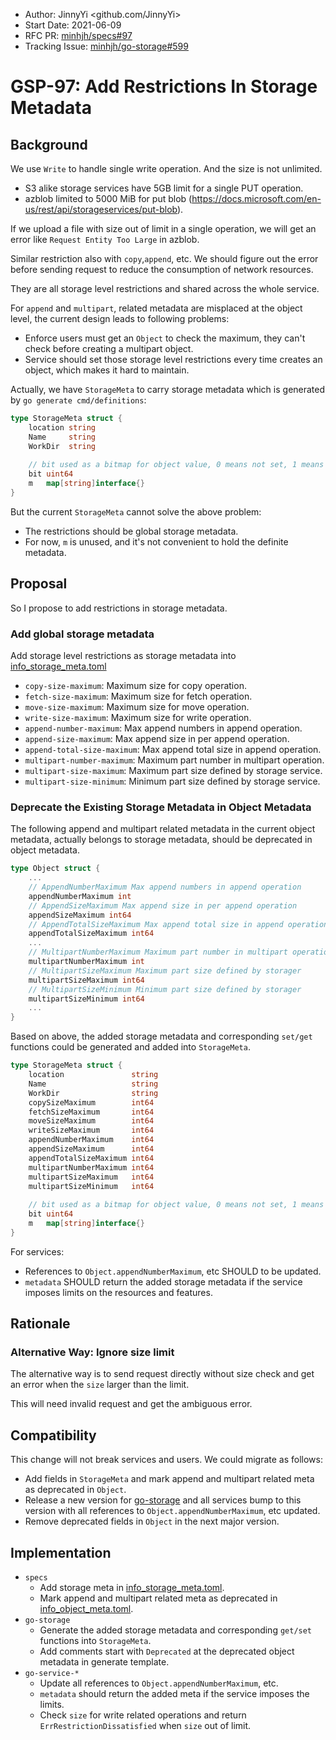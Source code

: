 - Author: JinnyYi <github.com/JinnyYi>
- Start Date: 2021-06-09
- RFC PR: [minhjh/specs#97](https://github.com/minhjh/specs/issues/97)
- Tracking Issue: [minhjh/go-storage#599](https://github.com/minhjh/go-storage/issues/599)

# GSP-97: Add Restrictions In Storage Metadata

## Background

We use `Write` to handle single write operation. And the size is not unlimited.

- S3 alike storage services have 5GB limit for a single PUT operation.
- azblob limited to 5000 MiB for put blob (<https://docs.microsoft.com/en-us/rest/api/storageservices/put-blob>).

If we upload a file with size out of limit in a single operation, we will get an error like `Request Entity Too Large` in azblob.

Similar restriction also with `copy`,`append`, etc. We should figure out the error before sending request to reduce the consumption of network resources.

They are all storage level restrictions and shared across the whole service.

For `append` and `multipart`, related metadata are misplaced at the object level, the current design leads to following problems:

- Enforce users must get an `Object` to check the maximum, they can't check before creating a multipart object.
- Service should set those storage level restrictions every time creates an object, which makes it hard to maintain.

Actually, we have `StorageMeta` to carry storage metadata which is generated by `go generate cmd/definitions`:

```go
type StorageMeta struct {
	location string
	Name     string
	WorkDir  string
	
	// bit used as a bitmap for object value, 0 means not set, 1 means set 
	bit uint64
	m   map[string]interface{}
}
```

But the current `StorageMeta` cannot solve the above problem:

- The restrictions should be global storage metadata.
- For now, `m` is unused, and it's not convenient to hold the definite metadata.

## Proposal

So I propose to add restrictions in storage metadata.

### Add global storage metadata

Add storage level restrictions as storage metadata into [info_storage_meta.toml]

- `copy-size-maximum`: Maximum size for copy operation.
- `fetch-size-maximum`: Maximum size for fetch operation.
- `move-size-maximum`: Maximum size for move operation.
- `write-size-maximum`: Maximum size for write operation.
- `append-number-maximum`: Max append numbers in append operation.
- `append-size-maximum`: Max append size in per append operation.
- `append-total-size-maximum`: Max append total size in append operation.
- `multipart-number-maximum`: Maximum part number in multipart operation.
- `multipart-size-maximum`: Maximum part size defined by storage service.
- `multipart-size-minimum`: Minimum part size defined by storage service.

### Deprecate the Existing Storage Metadata in Object Metadata

The following append and multipart related metadata in the current object metadata, actually belongs to storage metadata, should be deprecated in object metadata.

```go
type Object struct {
	...
    // AppendNumberMaximum Max append numbers in append operation
    appendNumberMaximum int
    // AppendSizeMaximum Max append size in per append operation
    appendSizeMaximum int64
    // AppendTotalSizeMaximum Max append total size in append operation
    appendTotalSizeMaximum int64
	...
    // MultipartNumberMaximum Maximum part number in multipart operation
    multipartNumberMaximum int
    // MultipartSizeMaximum Maximum part size defined by storager
    multipartSizeMaximum int64
    // MultipartSizeMinimum Minimum part size defined by storager
    multipartSizeMinimum int64
	...
}
```


Based on above, the added storage metadata and corresponding `set/get` functions could be generated and added into `StorageMeta`.

```go
type StorageMeta struct {
	location               string
	Name                   string
	WorkDir                string
	copySizeMaximum        int64
	fetchSizeMaximum       int64
	moveSizeMaximum        int64
	writeSizeMaximum       int64
	appendNumberMaximum    int64
	appendSizeMaximum      int64
	appendTotalSizeMaximum int64
	multipartNumberMaximum int64
	multipartSizeMaximum   int64
	multipartSizeMinimum   int64
	
	// bit used as a bitmap for object value, 0 means not set, 1 means set 
	bit uint64
	m   map[string]interface{}
}
```

For services:

- References to `Object.appendNumberMaximum`, etc SHOULD to be updated.
- `metadata` SHOULD return the added storage metadata if the service imposes limits on the resources and features.

## Rationale

### Alternative Way: Ignore size limit

The alternative way is to send request directly without size check and get an error when the `size` larger than the limit.

This will need invalid request and get the ambiguous error.

## Compatibility

This change will not break services and users. We could migrate as follows:

- Add fields in `StorageMeta` and mark append and multipart related meta as deprecated in `Object`.
- Release a new version for [go-storage] and all services bump to this version with all references to `Object.appendNumberMaximum`, etc updated.
- Remove deprecated fields in `Object` in the next major version.

## Implementation

- `specs`
  - Add storage meta in [info_storage_meta.toml].
  - Mark append and multipart related meta as deprecated in [info_object_meta.toml].
- `go-storage`
  - Generate the added storage metadata and corresponding `get/set` functions into `StorageMeta`.
  - Add comments start with `Deprecated` at the deprecated object metadata in generate template.
- `go-service-*`
  - Update all references to `Object.appendNumberMaximum`, etc.
  - `metadata` should return the added meta if the service imposes the limits.
  - Check `size` for write related operations and return `ErrRestrictionDissatisfied` when `size` out of limit.


[go-storage]: https://github.com/minhjh/go-storage
[info_storage_meta.toml]: ../definitions/info_storage_meta.toml
[info_object_meta.toml]: ../definitions/info_object_meta.toml
